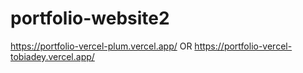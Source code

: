 # portfolio-website2
https://portfolio-vercel-plum.vercel.app/
OR
https://portfolio-vercel-tobiadey.vercel.app/